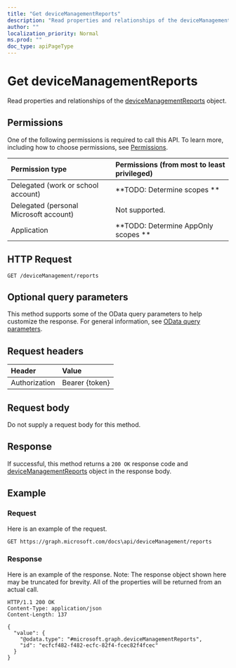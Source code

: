 ```yaml
---
title: "Get deviceManagementReports"
description: "Read properties and relationships of the deviceManagementReports object."
author: ""
localization_priority: Normal
ms.prod: ""
doc_type: apiPageType
---
```


# Get deviceManagementReports

Read properties and relationships of the [deviceManagementReports](../resources/devicemanagementreports.md) object.

## Permissions
One of the following permissions is required to call this API. To learn more, including how to choose permissions, see [Permissions](/concepts/permissions-reference.md).

|Permission type|Permissions (from most to least privileged)|
|:---|:---|
|Delegated (work or school account)|**TODO: Determine scopes **|
|Delegated (personal Microsoft account)|Not supported.|
|Application|**TODO: Determine AppOnly scopes **|

## HTTP Request
<!-- {
  "blockType": "ignored"
}
-->
``` http
GET /deviceManagement/reports
```

## Optional query parameters
This method supports some of the OData query parameters to help customize the response. For general information, see [OData query parameters](/graph/query-parameters).

## Request headers
|Header|Value|
|:---|:---|
|Authorization|Bearer {token}|

## Request body
Do not supply a request body for this method.

## Response
If successful, this method returns a `200 OK` response code and [deviceManagementReports](../resources/devicemanagementreports.md) object in the response body.

## Example

### Request
Here is an example of the request.
<!-- {
  "blockType": "request",
  "name": "get_devicemanagementreports"
}
-->
``` http
GET https://graph.microsoft.com/docs\api/deviceManagement/reports
```

### Response
Here is an example of the response. Note: The response object shown here may be truncated for brevity. All of the properties will be returned from an actual call.
<!-- {
  "blockType": "response",
  "truncated": true,
  "@odata.type": "microsoft.graph.deviceManagementReports"
}
-->
``` http
HTTP/1.1 200 OK
Content-Type: application/json
Content-Length: 137

{
  "value": {
    "@odata.type": "#microsoft.graph.deviceManagementReports",
    "id": "ecfcf482-f482-ecfc-82f4-fcec82f4fcec"
  }
}
```

